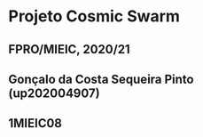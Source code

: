 # Projeto Cosmic Swarm
## FPRO/MIEIC, 2020/21
## Gonçalo da Costa Sequeira Pinto (up202004907)
## 1MIEIC08
